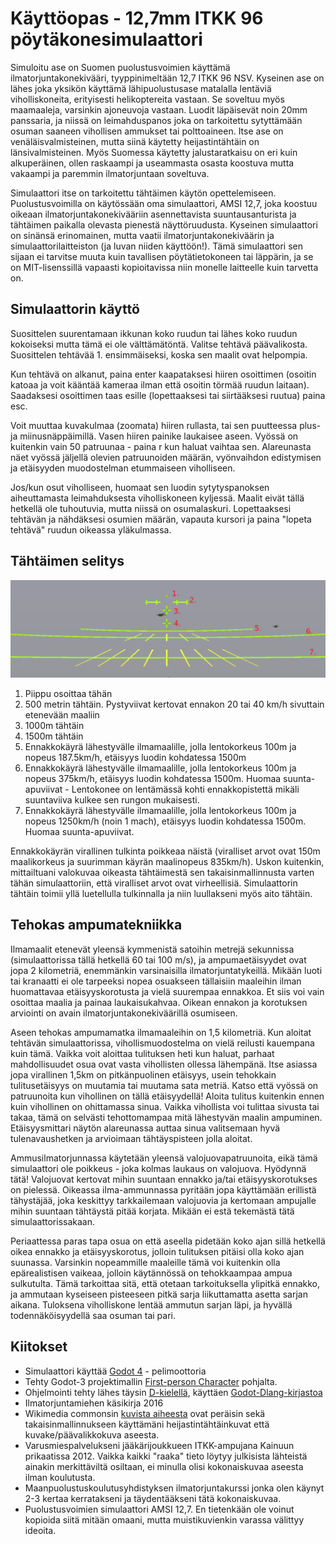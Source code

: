 # Käyttöopas - 12,7mm ITKK 96 pöytäkonesimulaattori

Simuloitu ase on Suomen puolustusvoimien käyttämä ilmatorjuntakonekivääri, tyyppinimeltään 12,7 ITKK 96 NSV. Kyseinen ase on lähes joka yksikön käyttämä lähipuolustusase matalalla lentäviä viholliskoneita, erityisesti helikoptereita vastaan. Se soveltuu myös maamaaleja, varsinkin ajoneuvoja vastaan. Luodit läpäisevät noin 20mm panssaria, ja niissä on leimahduspanos joka on tarkoitettu sytyttämään osuman saaneen vihollisen ammukset tai polttoaineen. Itse ase on venäläisvalmisteinen, mutta siinä käytetty heijastintähtäin on länsivalmisteinen. Myös Suomessa käytetty jalustaratkaisu on eri kuin alkuperäinen, ollen raskaampi ja useammasta osasta koostuva mutta vakaampi ja paremmin ilmatorjuntaan soveltuva.

Simulaattori itse on tarkoitettu tähtäimen käytön opettelemiseen. Puolustusvoimilla on käytössään oma simulaattori, AMSI 12,7, joka koostuu oikeaan ilmatorjuntakonekivääriin asennettavista suuntausanturista ja tähtäimen paikalla olevasta pienestä näyttöruudusta. Kyseinen simulaattori on sinänsä erinomainen, mutta vaatii ilmatorjuntakonekiväärin ja simulaattorilaitteiston (ja luvan niiden käyttöön!). Tämä simulaattori sen sijaan ei tarvitse muuta kuin tavallisen pöytätietokoneen tai läppärin, ja se on MIT-lisenssillä vapaasti kopioitavissa niin monelle laitteelle kuin tarvetta on.

## Simulaattorin käyttö

Suosittelen suurentamaan ikkunan koko ruudun tai lähes koko ruudun kokoiseksi mutta tämä ei ole välttämätöntä. Valitse tehtävä päävalikosta. Suosittelen tehtävää 1. ensimmäiseksi, koska sen maalit ovat helpompia.

Kun tehtävä on alkanut, paina enter kaapataksesi hiiren osoittimen (osoitin katoaa ja voit kääntää kameraa ilman että osoitin törmää ruudun laitaan). Saadaksesi osoittimen taas esille (lopettaaksesi tai siirtääksesi ruutua) paina esc.

Voit muuttaa kuvakulmaa (zoomata) hiiren rullasta, tai sen puutteessa plus- ja miinusnäppäimillä. Vasen hiiren painike laukaisee aseen. Vyössä on kuitenkin vain 50 patruunaa - paina r kun haluat vaihtaa sen. Alareunasta näet vyössä jäljellä olevien patruunoiden määrän, vyönvaihdon edistymisen ja etäisyyden muodostelman etummaiseen viholliseen.

Jos/kun osut viholliseen, huomaat sen luodin sytytyspanoksen aiheuttamasta leimahduksesta viholliskoneen kyljessä. Maalit eivät tällä hetkellä ole tuhoutuvia, mutta niissä on osumalaskuri. Lopettaaksesi tehtävän ja nähdäksesi osumien määrän, vapauta kursori ja paina "lopeta tehtävä" ruudun oikeassa yläkulmassa.

## Tähtäimen selitys

![](Tähtäin.png)

 1. Piippu osoittaa tähän
 2. 500 metrin tähtäin. Pystyviivat kertovat ennakon 20 tai 40 km/h sivuttain etenevään maaliin
 3. 1000m tähtäin
 4. 1500m tähtäin
 5. Ennakkokäyrä lähestyvälle ilmamaalille, jolla lentokorkeus 100m ja nopeus 187.5km/h, etäisyys luodin kohdatessa 1500m
 6. Ennakkokäyrä lähestyvälle ilmamaalille, jolla lentokorkeus 100m ja nopeus 375km/h, etäisyys luodin kohdatessa 1500m. Huomaa suunta-apuviivat - Lentokonee on lentämässä kohti ennakkopistettä mikäli suuntaviiva kulkee sen rungon mukaisesti.
 7. Ennakkokäyrä lähestyvälle ilmamaalille, jolla lentokorkeus 100m ja nopeus 1250km/h (noin 1 mach), etäisyys luodin kohdatessa 1500m. Huomaa suunta-apuviivat.
 
Ennakkokäyrän virallinen tulkinta poikkeaa näistä (viralliset arvot ovat 150m maalikorkeus ja suurimman käyrän maalinopeus 835km/h). Uskon kuitenkin, mittailtuani valokuvaa oikeasta tähtäimestä sen takaisinmallinnusta varten tähän simulaattoriin, että viralliset arvot ovat virheellisiä. Simulaattorin tähtäin toimii yllä luetellulla tulkinnalla ja niin luullakseni myös aito tähtäin.

## Tehokas ampumatekniikka

Ilmamaalit etenevät yleensä kymmenistä satoihin metrejä sekunnissa (simulaattorissa tällä hetkellä 60 tai 100 m/s), ja ampumaetäisyydet ovat jopa 2 kilometriä, enemmänkin varsinaisilla ilmatorjuntatykeillä. Mikään luoti tai kranaatti ei ole tarpeeksi nopea osuakseen tällaisiin maaleihin ilman huomattavaa etäisyyskorotusta ja vielä suurempaa ennakkoa. Et siis voi vain osoittaa maalia ja painaa laukaisukahvaa. Oikean ennakon ja korotuksen arviointi on avain ilmatorjuntakonekiväärillä osumiseen.

Aseen tehokas ampumamatka ilmamaaleihin on 1,5 kilometriä. Kun aloitat tehtävän simulaattorissa, vihollismuodostelma on vielä reilusti kauempana kuin tämä. Vaikka voit aloittaa tulituksen heti kun haluat, parhaat mahdollisuudet osua ovat vasta vihollisten ollessa lähempänä. Itse asiassa jopa virallinen 1,5km on pitkänpuolinen etäisyys, usein tehokkain tulitusetäisyys on muutamia tai muutama sata metriä. Katso että vyössä on patruunoita kun vihollinen on tällä etäisyydellä! Aloita tulitus kuitenkin ennen kuin vihollinen on ohittamassa sinua. Vaikka vihollista voi tulittaa sivusta tai takaa, tämä on selvästi tehottomampaa mitä lähestyvän maalin ampuminen. Etäisyysmittari näytön alareunassa auttaa sinua valitsemaan hyvä tulenavaushetken ja arvioimaan tähtäyspisteen jolla aloitat.

Ammusilmatorjunnassa käytetään yleensä valojuovapatruunoita, eikä tämä simulaattori ole poikkeus - joka kolmas laukaus on valojuova. Hyödynnä tätä! Valojuovat kertovat mihin suuntaan ennakko ja/tai etäisyyskorotukses on pielessä. Oikeassa ilma-ammunnassa pyritään jopa käyttämään erillistä tähystäjää, joka keskittyy tarkkailemaan valojuovia ja kertomaan ampujalle mihin suuntaan tähtäystä pitää korjata. Mikään ei estä tekemästä tätä simulaattorissakaan.

Periaattessa paras tapa osua on että aseella pidetään koko ajan sillä hetkellä oikea ennakko ja etäisyyskorotus, jolloin tulituksen pitäisi olla koko ajan suunassa. Varsinkin nopeammille maaleille tämä voi kuitenkin olla epärealistisen vaikeaa, jolloin käytännössä on tehokkaampaa ampua sulkutulta. Tämä tarkoittaa sitä, että otetaan tarkoituksella ylipitkä ennakko, ja ammutaan kyseiseen pisteeseen pitkä sarja liikuttamatta asetta sarjan aikana. Tuloksena viholliskone lentää ammutun sarjan läpi, ja hyvällä todennäköisyydellä saa osuman tai pari.

## Kiitokset

 - Simulaattori käyttää [Godot 4](https://godotengine.org) - pelimoottoria
 - Tehty Godot-3 projektimallin [First-person Character](https://godotengine.org/asset-library/asset/305) pohjalta.
 - Ohjelmointi tehty lähes täysin [D-kielellä](https://dlang.org), käyttäen [Godot-Dlang-kirjastoa](https://code.dlang.org/packages/godot-dlang)
 - Ilmatorjuntamiehen käsikirja 2016
 - Wikimedia commonsin [kuvista aiheesta](https://commons.wikimedia.org/wiki/Category:NSV_in_Finnish_service) ovat peräisin sekä takaisinmallinnukseen käyttämäni heijastintähtäinkuvat että kuvake/päävalikkokuva aseesta.
 - Varusmiespalvelukseni jääkärijoukkueen ITKK-ampujana Kainuun prikaatissa 2012. Vaikka kaikki "raaka" tieto löytyy julkisista lähteistä ainakin merkittäviltä osiltaan, ei minulla olisi kokonaiskuvaa aseesta ilman koulutusta.
 - Maanpuolustuskoulutusyhdistyksen ilmatorjuntakurssi jonka olen käynyt 2-3 kertaa kerratakseni ja täydentääkseni tätä kokonaiskuvaa.
 - Puolustusvoimien simulaattori AMSI 12,7. En tietenkään ole voinut kopioida siitä mitään omaani, mutta muistikuvienkin varassa välittyy ideoita. 